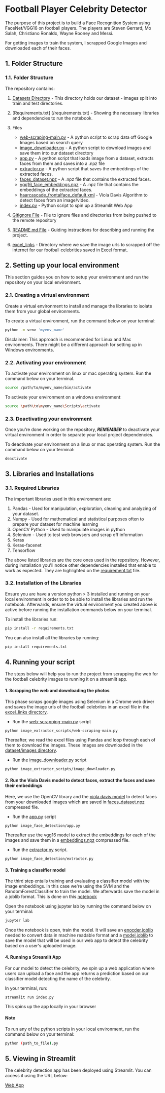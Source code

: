 # Football Player Celebrity Detector

The purpose of this project is to build a Face Recognition System using FaceNet/VGG16 on football players. The players are Steven Gerrard, Mo Salah, Christiano Ronaldo, Wayne Rooney and Messi.

For getting images to train the system, I scrapped Google Images and downloaded each of their faces.

## 1. Folder Structure

### 1.1. Folder Structure

The repository contains:

1. [Datasets Directory](/datasets/) - This directory holds our dataset - images split into train and test directories.

2. [Requirements.txt] (/requirements.txt) - Showing the necessary libraries and dependencies to run the notebook.
3. Files
   - [web-scraping-main.py](image_extractor_scripts/web-scraping-main.py) - A python script to scrap data off Google Images based on search query
   - [image_downloader.py](image_extractor_scripts/image_downloader.py) - A python script to download images and save them into our dataset directory
   - [app.py](image_face_detection/app.py) - A python script that loads image from a dataset, extracts faces from them and saves into a .npz file
   - [extractor.py](image_face_detection/extractor.py) - A python script that saves the embeddings of the extracted faces.
   - [faces_dataset.npz](faces_dataset.npz) - A .npz file that contains the extracted faces.
   - [vgg16_face_embeddings.npz](vgg16_face_embeddings.npz) - A .npz file that contains the embeddings of the extracted faces.
   - [haarcascade_frontalface_default.xml](/haarcascade_frontalface_default.xml) - Viola Davis Algorithm to detect faces from an image/video.
   - [index.py](/index.py) - Python script to spin up a Streamlit Web App
4. [Gitignore File](/.gitignore) - File to ignore files and directories from being pushed to the remote repository
5. [README.md File](/README.md) - Guiding instructions for describing and running the project.
6. [excel_links](excel_links) - Directory where we save the image urls to scrapped off the internet for our football celebrities saved in Excel format.

## 2. Setting up your local environment

This section guides you on how to setup your environment and run the repository on your local environment.

### 2.1. Creating a virtual environment

Create a virtual environment to install and manage the libraries to isolate them from your global environments.

To create a virtual environment, run the command below on your terminal:

```bash
python -m venv 'myenv_name'
```

Disclaimer: This approach is recommended for Linux and Mac environments. There might be a different approach for setting up in Windows environments.

### 2.2. Activating your environment

To activate your environment on linux or mac operating system. Run the command below on your terminal.

```bash
source /path/to/myenv_name/bin/activate
```

To activate your environment on a windows environment:

```bash
source \path\to\myenv_name\Scripts\activate
```

### 2.3. Deactivating your environment

Once you're done working on the repository, <b><i>REMEMBER</i></b> to deactivate your virtual environment in order to separate your local project dependencies.

To deactivate your environment on a linux or mac operating system. Run the command below on your terminal:

```bash
deactivate
```

## 3. Libraries and Installations

### 3.1. Required Libraries

The important libraries used in this environment are:

1. Pandas - Used for manipulation, exploration, cleaning and analyzing of your dataset.
2. Numpy - Used for mathematical and statistical purposes often to prepare your dataset for machine learning
3. OpenCV Python - Used to manipulate images in python
4. Selenium - Used to test web browsers and scrap off information
5. Keras
6. Keras-facenet
7. Tensorflow

The above listed libraries are the core ones used in the repository. However, during installation you'll notice other dependencies installed that enable to work as expected. They are highlighted on the [requirement.txt](/requirements.txt) file.

### 3.2. Installation of the Libraries

Ensure you are have a version python > 3 installed and running on your local environment in order to to be able to install the libraries and run the notebook. Afterwards, ensure the virtual environment you created above is active before running the installation commands below on your terminal.

To install the libraries run:

```bash
pip install -r requirements.txt
```

You can also install all the libraries by running:

```bash
pip install requirements.txt
```

## 4. Running your script

The steps below will help you to run the project from scrapping the web for the football celebrity images to running it on a streamlit app.

#### 1. Scrapping the web and downloading the photos

This phase scraps google images using Selenium in a Chrome web driver and saves the image urls of the football celebrites in an excel file in the [excel_links directory](/excel_links).

- Run the [web-scrapping-main.py](/image_extractor_scripts/web-scraping-main.py) script

```bash
python image_extractor_scripts/web-scraping-main.py
```

Thereafter, we read the excel files using Pandas and loop through each of them to download the images. These images are downloaded in the [dataset/images directory](/dataset/images/).

- Run the [image_downloader.py](/image_extractor_scripts/image_downloader.py) script

```bash
python image_extractor_scripts/image_downloader.py
```

#### 2. Run the Viola Davis model to detect faces, extract the faces and save their embeddings

Here, we use the OpenCV library and the [viola davis model](/haarcascade_frontalface_default.xml) to detect faces from your downloaded images which are saved in [faces_dataset.npz](/faces_dataset.npz) compressed file.

- Run the [app.py](/image_face_detection/app.py) script

```bash
python image_face_detection/app.py
```

Thereafter use the vgg16 model to extract the embeddings for each of the images and save them in a [embeddings.npz](/vgg16_face_embeddings.npz) compressed file.

- Run the [extractor.py](/image_face_detection/extractor.py) script.

```bash
python image_face_detection/extractor.py
```

#### 3. Training a classifier model

The third step entails training and evaluating a classifier model with the image embeddings. In this case we're using the SVM and the RandomForestClassifier to train the model. We afterwards save the model in a joblib format. This is done on this [notebook](/image_classification_model/svm_image_classifier.ipynb)

Open the notebook using jupyter lab by running the command below on your terminal:

```bash
jupyter lab
```

Once the notebook is open, train the model. It will save an [enocder.joblib](/models/encoder.joblib) needed to convert data in machine readable format and a [model.joblib](/models/svm_face_classifier.joblib) to save the model that will be used in our web app to detect the celebrity based on a user's uploaded image.

#### 4. Running a Streamlit App

For our model to detect the celebrity, we spin up a web application where users can upload a face and the app returns a prediction based on our classifier model detecting the name of the celebrity.

In your terminal, run:

```bash
streamlit run index.py
```

This spins up the app locally in your browser

#### Note

To run any of the python scripts in your local environment, run the command below on your terminal:

```bash
python (path_to_file).py
```

## 5. Viewing in Streamlit

The celebrity detection app has been deployed using Streamlit. You can access it using the URL below:

[Web App](https://football-celebrity-detector.streamlit.app/)
